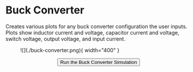 # Buck Converter

Creates various plots for any buck converter configuration the user inputs. Plots show inductor current and voltage, capacitor current and voltage, switch voltage, output voltage, and input current.

<figure markdown>
   ![](./buck-converter.png){ width="400" }
</figure>

<form action="buck-converter.html" style="text-align:center;">
<button style="align-content: center;" class="md-button md-button--primary">Run the Buck Converter Simulation
</button>
</form>
